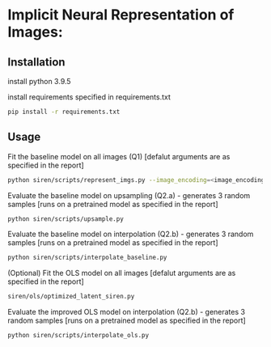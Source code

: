 # Implicit Neural Representation of Images:


## Installation

install python 3.9.5

install requirements specified in requirements.txt
```bash
pip install -r requirements.txt
```


## Usage

Fit the baseline model on all images (Q1) [defalut arguments are as specified in the report]
```bash
python siren/scripts/represent_imgs.py --image_encoding=<image_encoding_version> --side_length=<image_side_length> 
```

Evaluate the baseline model on upsampling (Q2.a)  - generates 3 random samples
[runs on a pretrained model as specified in the report]
```bash
python siren/scripts/upsample.py
```

Evaluate the baseline model on interpolation (Q2.b) - generates 3 random samples 
[runs on a pretrained model as specified in the report]
```bash
python siren/scripts/interpolate_baseline.py
```


(Optional) Fit the OLS model on all images [defalut arguments are as specified in the report]
```bash
siren/ols/optimized_latent_siren.py
```

Evaluate the improved OLS model on interpolation (Q2.b)  - generates 3 random samples
[runs on a pretrained model as specified in the report]
```bash
python siren/scripts/interpolate_ols.py
```
